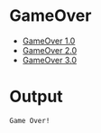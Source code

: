 # GameOver
- [GameOver 1.0](GameOver1.0/)
- [GameOver 2.0](GameOver2.0/)
- [GameOver 3.0](GameOver3.0/)

# Output
```txt
Game Over!
```